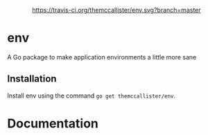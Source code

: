 <p align="center">
<a href="https://travis-ci.org/themccallister/env">https://travis-ci.org/themccallister/env.svg?branch=master</a>
</p>

# env
A Go package to make application environments a little more sane

## Installation

Install env using the command `go get themccallister/env`.

# Documentation


